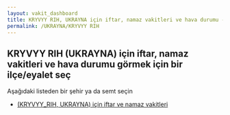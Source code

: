 ```yaml
---
layout: vakit_dashboard
title: KRYVYY RIH, UKRAYNA için iftar, namaz vakitleri ve hava durumu - ilçe/eyalet seç
permalink: /UKRAYNA/KRYVYY RIH
---
```


## KRYVYY RIH (UKRAYNA) için iftar, namaz vakitleri ve hava durumu  görmek için bir ilçe/eyalet seç

Aşağıdaki listeden bir şehir ya da semt seçin

* [ (KRYVYY_RIH, UKRAYNA) için iftar ve namaz vakitleri](/UKRAYNA/KRYVYY_RIH/)

<script type="text/javascript">
  var GLOBAL_COUNTRY = 'UKRAYNA';
  var GLOBAL_CITY = 'KRYVYY RIH';
  var GLOBAL_STATE = 'KRYVYY RIH';
</script>
